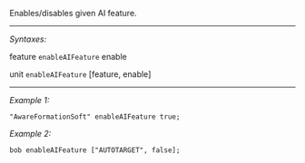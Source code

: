 Enables/disables given AI feature.


---
*Syntaxes:*

feature `enableAIFeature`  enable

unit `enableAIFeature`  [feature, enable]

---
*Example 1:*

```sqf
"AwareFormationSoft" enableAIFeature true;
```

*Example 2:*

```sqf
bob enableAIFeature ["AUTOTARGET", false];
```